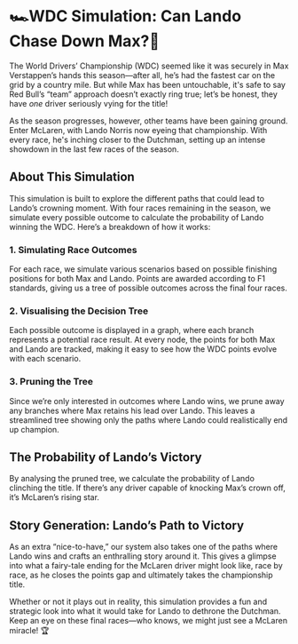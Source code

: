 # 🏎️WDC Simulation: Can Lando Chase Down Max?🏁

The World Drivers’ Championship (WDC) seemed like it was securely in Max Verstappen’s hands this season—after all, he’s had the fastest car on the grid by a country mile. But while Max has been untouchable, it's safe to say Red Bull’s “team” approach doesn’t exactly ring true; let’s be honest, they have _one_ driver seriously vying for the title!

As the season progresses, however, other teams have been gaining ground. Enter McLaren, with Lando Norris now eyeing that championship. With every race, he's inching closer to the Dutchman, setting up an intense showdown in the last few races of the season.

## About This Simulation

This simulation is built to explore the different paths that could lead to Lando’s crowning moment. With four races remaining in the season, we simulate every possible outcome to calculate the probability of Lando winning the WDC. Here’s a breakdown of how it works:

### 1. **Simulating Race Outcomes**

For each race, we simulate various scenarios based on possible finishing positions for both Max and Lando. Points are awarded according to F1 standards, giving us a tree of possible outcomes across the final four races.

### 2. **Visualising the Decision Tree**

Each possible outcome is displayed in a graph, where each branch represents a potential race result. At every node, the points for both Max and Lando are tracked, making it easy to see how the WDC points evolve with each scenario.

### 3. **Pruning the Tree**

Since we’re only interested in outcomes where Lando wins, we prune away any branches where Max retains his lead over Lando. This leaves a streamlined tree showing only the paths where Lando could realistically end up champion.

## The Probability of Lando’s Victory

By analysing the pruned tree, we calculate the probability of Lando clinching the title. If there’s any driver capable of knocking Max’s crown off, it’s McLaren’s rising star.

## Story Generation: Lando’s Path to Victory

As an extra “nice-to-have,” our system also takes one of the paths where Lando wins and crafts an enthralling story around it. This gives a glimpse into what a fairy-tale ending for the McLaren driver might look like, race by race, as he closes the points gap and ultimately takes the championship title.

Whether or not it plays out in reality, this simulation provides a fun and strategic look into what it would take for Lando to dethrone the Dutchman. Keep an eye on these final races—who knows, we might just see a McLaren miracle! 🏆
